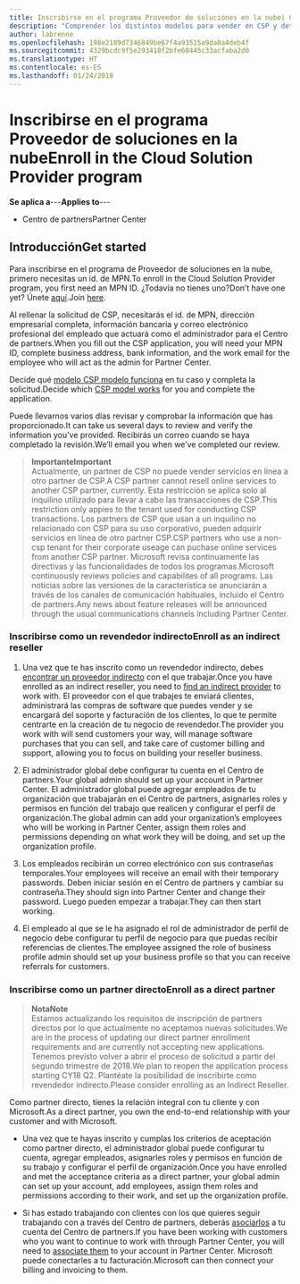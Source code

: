 ```yaml
---
title: Inscribirse en el programa Proveedor de soluciones en la nube| Centro de partners
description: "Comprender los distintos modelos para vender en CSP y determinar qué funciona mejor con tu negocio"
author: labrenne
ms.openlocfilehash: 198e2189d7346849be67f4a93515a9da8a4deb4f
ms.sourcegitcommit: 4329bcdc9f5e293418f2bfe60445c33acfaba2d0
ms.translationtype: HT
ms.contentlocale: es-ES
ms.lasthandoff: 01/24/2018
---
```

# <a name="enroll-in-the-cloud-solution-provider-program"></a><span data-ttu-id="98b86-103">Inscribirse en el programa Proveedor de soluciones en la nube</span><span class="sxs-lookup"><span data-stu-id="98b86-103">Enroll in the Cloud Solution Provider program</span></span>

<span data-ttu-id="98b86-104">**Se aplica a**---</span><span class="sxs-lookup"><span data-stu-id="98b86-104">**Applies to**---</span></span>

-  <span data-ttu-id="98b86-105">Centro de partners</span><span class="sxs-lookup"><span data-stu-id="98b86-105">Partner Center</span></span>


## <a name="get-started"></a><span data-ttu-id="98b86-106">Introducción</span><span class="sxs-lookup"><span data-stu-id="98b86-106">Get started</span></span>

<span data-ttu-id="98b86-107">Para inscribirse en el programa de Proveedor de soluciones en la nube, primero necesitas un id. de MPN.</span><span class="sxs-lookup"><span data-stu-id="98b86-107">To enroll in the Cloud Solution Provider program, you first need an MPN ID.</span></span> <span data-ttu-id="98b86-108">¿Todavía no tienes uno?</span><span class="sxs-lookup"><span data-stu-id="98b86-108">Don’t have one yet?</span></span> <span data-ttu-id="98b86-109">Únete [aquí](https://epe.mspartner.microsoft.com/EPE/portal/en-US?partnerid=).</span><span class="sxs-lookup"><span data-stu-id="98b86-109">Join [here](https://epe.mspartner.microsoft.com/EPE/portal/en-US?partnerid=).</span></span>

<span data-ttu-id="98b86-110">Al rellenar la solicitud de CSP, necesitarás el id. de MPN, dirección empresarial completa, información bancaria y correo electrónico profesional del empleado que actuará como el administrador para el Centro de partners.</span><span class="sxs-lookup"><span data-stu-id="98b86-110">When you fill out the CSP application, you will need your MPN ID, complete business address, bank information, and the work email for the employee who will act as the admin for Partner Center.</span></span>

<span data-ttu-id="98b86-111">Decide qué [modelo CSP modelo funciona](http://partner-l1.microsoft.com/cloud-solution-provider-direct-or-indirect.html?ocid=cx-pcprograms-cspprogram-tellusmorebusiness) en tu caso y completa la solicitud.</span><span class="sxs-lookup"><span data-stu-id="98b86-111">Decide which [CSP model works](http://partner-l1.microsoft.com/cloud-solution-provider-direct-or-indirect.html?ocid=cx-pcprograms-cspprogram-tellusmorebusiness) for you and complete the application.</span></span> 

<span data-ttu-id="98b86-112">Puede llevarnos varios días revisar y comprobar la información que has proporcionado.</span><span class="sxs-lookup"><span data-stu-id="98b86-112">It can take us several days to review and verify the information you’ve provided.</span></span> <span data-ttu-id="98b86-113">Recibirás un correo cuando se haya completado la revisión.</span><span class="sxs-lookup"><span data-stu-id="98b86-113">We’ll email you when we’ve completed our review.</span></span>

>**<span data-ttu-id="98b86-114">Importante</span><span class="sxs-lookup"><span data-stu-id="98b86-114">Important</span></span>**<br> <span data-ttu-id="98b86-115">Actualmente, un partner de CSP no puede vender servicios en línea a otro partner de CSP.</span><span class="sxs-lookup"><span data-stu-id="98b86-115">A CSP partner cannot resell online services to another CSP partner, currently.</span></span> <span data-ttu-id="98b86-116">Esta restricción se aplica solo al inquilino utilizado para llevar a cabo las transacciones de CSP.</span><span class="sxs-lookup"><span data-stu-id="98b86-116">This restriction only appies to the tenant used for conducting CSP transactions.</span></span> <span data-ttu-id="98b86-117">Los partners de CSP que usan a un inquilino no relacionado con CSP para su uso corporativo, pueden adquirir servicios en línea de otro partner CSP.</span><span class="sxs-lookup"><span data-stu-id="98b86-117">CSP partners who use a non-csp tenant for their corporate useage can puchase online services from another CSP partner.</span></span> <span data-ttu-id="98b86-118">Microsoft revisa continuamente las directivas y las funcionalidades de todos los programas.</span><span class="sxs-lookup"><span data-stu-id="98b86-118">Microsoft continuously reviews policies and capabilites of all programs.</span></span> <span data-ttu-id="98b86-119">Las noticias sobre las versiones de la característica se anunciarán a través de los canales de comunicación habituales, incluido el Centro de partners.</span><span class="sxs-lookup"><span data-stu-id="98b86-119">Any news about feature releases will be announced through the usual communications channels including Partner Center.</span></span>

### <a name="enroll-as-an-indirect-reseller"></a><span data-ttu-id="98b86-120">Inscribirse como un revendedor indirecto</span><span class="sxs-lookup"><span data-stu-id="98b86-120">Enroll as an indirect reseller</span></span>

1. <span data-ttu-id="98b86-121">Una vez que te has inscrito como un revendedor indirecto, debes [encontrar un proveedor indirecto](https://partnercenter.microsoft.com/partner/find-a-provider) con el que trabajar.</span><span class="sxs-lookup"><span data-stu-id="98b86-121">Once you have enrolled as an indirect reseller, you need to [find an indirect provider](https://partnercenter.microsoft.com/partner/find-a-provider) to work with.</span></span> <span data-ttu-id="98b86-122">El proveedor con el que trabajes te enviará clientes, administrará las compras de software que puedes vender y se encargará del soporte y facturación de los clientes, lo que te permite centrarte en la creación de tu negocio de revendedor.</span><span class="sxs-lookup"><span data-stu-id="98b86-122">The provider you work with will send customers your way, will manage software purchases that you can sell, and take care of customer billing and support, allowing you to focus on building your reseller business.</span></span>

2. <span data-ttu-id="98b86-123">El administrador global debe configurar tu cuenta en el Centro de partners.</span><span class="sxs-lookup"><span data-stu-id="98b86-123">Your global admin should set up your account in Partner Center.</span></span> <span data-ttu-id="98b86-124">El administrador global puede agregar empleados de tu organización que trabajarán en el Centro de partners, asignarles roles y permisos en función del trabajo que realicen y configurar el perfil de organización.</span><span class="sxs-lookup"><span data-stu-id="98b86-124">The global admin can add your organization’s employees who will be working in Partner Center, assign them roles and permissions depending on what work they will be doing, and set up the organization profile.</span></span>

3. <span data-ttu-id="98b86-125">Los empleados recibirán un correo electrónico con sus contraseñas temporales.</span><span class="sxs-lookup"><span data-stu-id="98b86-125">Your employees will receive an email with their temporary passwords.</span></span> <span data-ttu-id="98b86-126">Deben iniciar sesión en el Centro de partners y cambiar su contraseña.</span><span class="sxs-lookup"><span data-stu-id="98b86-126">They should sign into Partner Center and change their password.</span></span> <span data-ttu-id="98b86-127">Luego pueden empezar a trabajar.</span><span class="sxs-lookup"><span data-stu-id="98b86-127">They can then start working.</span></span>

4. <span data-ttu-id="98b86-128">El empleado al que se le ha asignado el rol de administrador de perfil de negocio debe configurar tu perfil de negocio para que puedas recibir referencias de clientes.</span><span class="sxs-lookup"><span data-stu-id="98b86-128">The employee assigned the role of business profile admin should set up your business profile so that you can receive referrals for customers.</span></span>

### <a name="enroll-as-a-direct-partner"></a><span data-ttu-id="98b86-129">Inscribirse como un partner directo</span><span class="sxs-lookup"><span data-stu-id="98b86-129">Enroll as a direct partner</span></span>

>**<span data-ttu-id="98b86-130">Nota</span><span class="sxs-lookup"><span data-stu-id="98b86-130">Note</span></span>**<br> <span data-ttu-id="98b86-131">Estamos actualizando los requisitos de inscripción de partners directos por lo que actualmente no aceptamos nuevas solicitudes.</span><span class="sxs-lookup"><span data-stu-id="98b86-131">We are in the process of updating our direct partner enrollment requirements and are currently not accepting new applications.</span></span> <span data-ttu-id="98b86-132">Tenemos previsto volver a abrir el proceso de solicitud a partir del segundo trimestre de 2018.</span><span class="sxs-lookup"><span data-stu-id="98b86-132">We plan to reopen the application process starting CY18 Q2.</span></span> <span data-ttu-id="98b86-133">Plantéate la posibilidad de inscribirte como revendedor indirecto.</span><span class="sxs-lookup"><span data-stu-id="98b86-133">Please consider enrolling as an Indirect Reseller.</span></span>

<span data-ttu-id="98b86-134">Como partner directo, tienes la relación integral con tu cliente y con Microsoft.</span><span class="sxs-lookup"><span data-stu-id="98b86-134">As a direct partner, you own the end-to-end relationship with your customer and with Microsoft.</span></span>

- <span data-ttu-id="98b86-135">Una vez que te hayas inscrito y cumplas los criterios de aceptación como partner directo, el administrador global puede configurar tu cuenta, agregar empleados, asignarles roles y permisos en función de su trabajo y configurar el perfil de organización.</span><span class="sxs-lookup"><span data-stu-id="98b86-135">Once you have enrolled and met the acceptance criteria as a direct partner, your global admin can set up your account, add employees, assign them roles and permissions according to their work, and set up the organization profile.</span></span> 

- <span data-ttu-id="98b86-136">Si has estado trabajando con clientes con los que quieres seguir trabajando con a través del Centro de partners, deberás [asociarlos](request-a-relationship-with-a-customer.md) a tu cuenta del Centro de partners.</span><span class="sxs-lookup"><span data-stu-id="98b86-136">If you have been working with customers who you want to continue to work with through Partner Center, you will need to [associate them](request-a-relationship-with-a-customer.md) to your account in Partner Center.</span></span>  <span data-ttu-id="98b86-137">Microsoft puede conectarles a tu facturación.</span><span class="sxs-lookup"><span data-stu-id="98b86-137">Microsoft can then connect your billing and invoicing to them.</span></span> 






